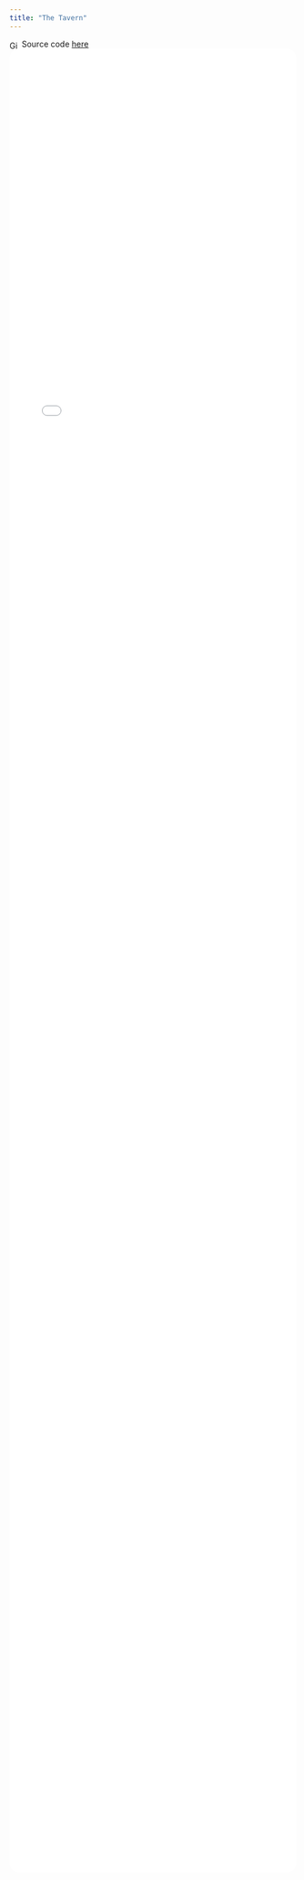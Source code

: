 ```yaml
---
title: "The Tavern"
---
```


<picture style="display:inline-block;height:1em;width:1em;margin-right:.25em;vertical-align:text-bottom;">
  <source srcset="/github-mark/github-mark-white.svg" media="(prefers-color-scheme: dark)">
  <img src="/github-mark/github-mark.svg" alt="GitHub logo" style="height:1em;width:1em;">
</picture>
Source code <a href="https://github.com/ivalace/motlier-tavern-ink" target="_blank" rel="noopener">here</a>

<iframe src="/motlier-ink/index.html" style="width:100%; height:80vh; border: 2px solid var(--clr-pink); border-radius: 1rem; min-height: 48rem;"></iframe>
